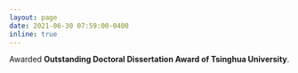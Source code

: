 ```yaml
---
layout: page
date: 2021-06-30 07:59:00-0400
inline: true
---
```


Awarded <b>Outstanding Doctoral Dissertation Award of Tsinghua University</b>.